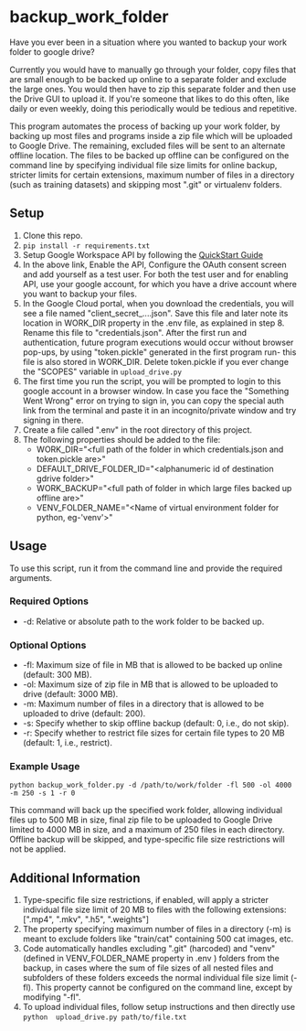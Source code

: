 # backup_work_folder

Have you ever been in a situation where you 
wanted to backup your work folder to google drive? 

Currently you would have to manually go through your folder, copy files that are small 
enough to be backed up online to a separate folder and exclude the large ones. You 
would then have to zip this separate folder and then use the Drive GUI to upload it.
If you're someone that likes to do this often, like daily or even weekly, doing this 
periodically would be tedious and repetitive.

This program automates the process of backing up your work folder, by 
backing up most files and programs inside a zip file which will be uploaded to Google 
Drive. The remaining, excluded files will be sent to an alternate offline location. The files to be backed up offline can be configured on 
the command line by specifying individual file size limits for online backup, stricter 
limits for certain extensions, maximum number of files in a directory (such as 
training datasets) and skipping 
most ".git" or virtualenv folders. 

## Setup

1. Clone this repo.
2. `pip install -r requirements.txt`
3. Setup Google Workspace API by following the [QuickStart Guide](https://developers.google.com/drive/api/quickstart/python) 
4. In the above link, Enable the API, Configure the OAuth consent screen and add 
   yourself as a test user. For both the test user and for enabling API, use your 
   google account, for which you have a drive account where you want to backup your files.
5. In the Google Cloud portal, when you download the credentials, you will see a file 
   named "client_secret_....json". Save this file and later note its location in 
   WORK_DIR property in the .env file, as explained in step 8. Rename this file to "credentials.json". After the first run 
   and authentication, future program executions would occur without browser pop-ups, 
   by using "token.pickle" generated in the first program run- this file is also 
   stored in WORK_DIR. Delete token.pickle if you ever change the "SCOPES" variable in 
   `upload_drive.py` 
6. The first time you run the script, you will be prompted to login to this google 
   account in a browser window. In case you face the "Something Went Wrong" error 
   on trying to sign in, you can copy the special auth link from the terminal and 
   paste it in an incognito/private window and try signing in there.
7. Create a file called ".env" in the root directory of this project.
8. The following properties should be added to the file:
   * WORK_DIR="\<full path of the folder in which credentials.json and token.pickle are>"
   * DEFAULT_DRIVE_FOLDER_ID="\<alphanumeric id of destination gdrive folder>"
   * WORK_BACKUP="\<full path of folder in which large files backed up offline are>"
   * VENV_FOLDER_NAME="\<Name of virtual environment folder for python, eg-'venv'>"

## Usage

To use this script, run it from the command line and provide the required arguments.

### Required Options

* -d: Relative or absolute path to the work folder to be backed up.

### Optional Options

* -fl: Maximum size of file in MB that is allowed to be backed up online (default: 300 
  MB).
* -ol: Maximum size of zip file in MB that is allowed to be uploaded to drive (default: 
3000 MB).
* -m: Maximum number of files in a directory that is allowed to be uploaded to drive 
(default: 200).
* -s: Specify whether to skip offline backup (default: 0, i.e., do not skip).
* -r: Specify whether to restrict file sizes for certain file types to 20 MB (default: 1,
i.e., restrict).

### Example Usage

`python backup_work_folder.py -d /path/to/work/folder -fl 500 -ol 4000 -m 250 -s 1 -r 0
`

This command will back up the specified work folder, allowing individual files up to 500 
MB in 
size, final zip file to be uploaded to Google Drive limited to 4000 MB in size, and a 
maximum of 250 
files in 
each 
directory. 
Offline backup will be skipped, and type-specific file size restrictions will not be 
applied.

## Additional Information
1. Type-specific file size restrictions, if enabled, will apply a stricter individual 
   file size limit of 20 MB to files with the following extensions: [".mp4", ".mkv", ".h5", ".weights"]
2. The property specifying maximum number of files in a directory (-m) is meant to 
   exclude 
   folders like "train/cat" containing 500 cat images, etc.
3. Code automatically handles excluding ".git" (harcoded) and "venv" (defined in 
   VENV_FOLDER_NAME 
   property in .env
   ) folders from the 
   backup, in 
   cases where the sum of file sizes of all nested files and subfolders of these 
   folders exceeds the normal individual file size limit (-fl). This property cannot 
   be configured on the command line, except by modifying "-fl".
4. To upload individual files, follow setup instructions and then directly use `python 
upload_drive.py path/to/file.txt`
